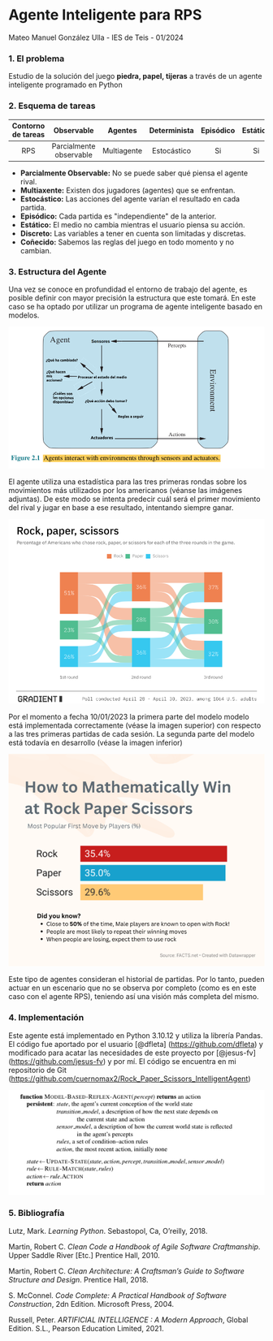 # Agente Inteligente para RPS

Mateo Manuel González Ulla - IES de Teis - 01/2024

### 1. El problema

Estudio de la solución del juego **piedra, papel, tijeras** a través de un agente inteligente programado en Python

### 2. Esquema de tareas

| Contorno de tareas |  Observable  | Agentes | Determinista | Episódico | Estático | Discreto | Conocido |
| :-----------------: | :----------: | :-----: | :----------: | :--------: | :-------: | :------: | :-------: |
|         RPS         | Parcialmente observable |  Multiagente  | Estocástico | Si | Si | Si | Si |

* **Parcialmente Observable:** No se puede saber qué piensa el agente rival.
* **Multiaxente:** Existen dos jugadores (agentes) que se enfrentan.
* **Estocástico:** Las acciones del agente varían el resultado en cada partida.
* **Episódico:** Cada partida es "independiente" de la anterior.
* **Estático:** El medio no cambia mientras el usuario piensa su acción.
* **Discreto:** Las variables a tener en cuenta son limitadas y discretas.
* **Coñecido:** Sabemos las reglas del juego en todo momento y no cambian.

### 3. Estructura del Agente

Una vez se conoce en profundidad el entorno de trabajo del agente, es posible definir con mayor precisión la estructura que este tomará. En este caso se ha optado por utilizar un programa de agente inteligente basado en modelos. 

![img](media/rps_model.png)

El agente utiliza una estadística para las tres primeras rondas  sobre los movimientos más utilizados por los americanos (véanse las imágenes adjuntas). De este modo se intenta predecir cuál será el primer movimiento del rival y jugar en base a ese resultado, intentando siempre ganar.

![img](media/percentage-of-americans-who-chose-rock-paper-or-scissors-v0-0mfued6gvrxa1.webp)

Por el momento a fecha 10/01/2023 la primera parte del modelo modelo está implementada correctamente (véase la imagen superior) con respecto a las tres primeras partidas de cada sesión. La segunda parte del modelo está todavía en desarrollo (véase la imagen inferior)

![img](media/0ka5828l0er91.webp)

Este tipo de agentes consideran el historial de partidas. Por lo tanto, pueden actuar en un escenario que no se observa por completo (como es en este caso con el agente RPS), teniendo así una visión más completa del mismo.

### 4. Implementación
Este agente está implementado en Python 3.10.12 y utiliza la librería Pandas. El código fue aportado por el usuario [@dfleta] (https://github.com/dfleta) y modificado para acatar las necesidades de
este proyecto por [@jesus-fv] (https://github.com/jesus-fv) y por mí. El código se encuentra en mi repositorio de Git (https://github.com/cuernomax2/Rock_Paper_Scissors_IntelligentAgent)

![img](media/model-based-reflex-agent.webp)

### 5. Bibliografía

Lutz, Mark. _Learning Python_. Sebastopol, Ca, O’reilly, 2018.

Martin, Robert C. _Clean Code a Handbook of Agile Software Craftmanship_. Upper Saddle River [Etc.] Prentice Hall, 2010.

Martin, Robert C. _Clean Architecture: A Craftsman’s Guide to Software Structure and Design_. Prentice Hall, 2018.

S. McConnel. _Code Complete: A Practical Handbook of Software Construction_, 2dn Edition. Microsoft Press, 2004.

Russell, Peter. _ARTIFICIAL INTELLIGENCE : A Modern Approach_, Global Edition. S.L., Pearson Education Limited, 2021.

